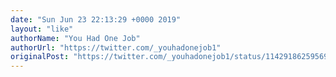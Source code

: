 ```yaml
---
date: "Sun Jun 23 22:13:29 +0000 2019"
layout: "like"
authorName: "You Had One Job"
authorUrl: "https://twitter.com/_youhadonejob1"
originalPost: "https://twitter.com/_youhadonejob1/status/1142918625956904961"
---
```

